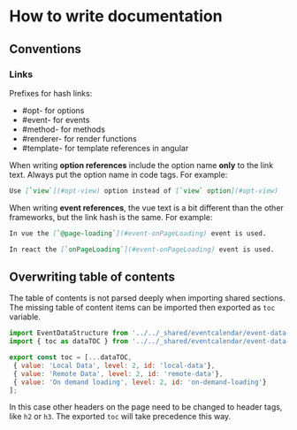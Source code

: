 # How to write documentation

## Conventions

### Links

Prefixes for hash links:
* #opt- for options
* #event- for events
* #method- for methods
* #renderer- for render functions
* #template- for template references in angular

When writing **option references** include the option name __only__ to the link text. Always put the option name in code tags.
For example:
```markdown
Use [`view`](#opt-view) option instead of [`view` option](#opt-view)
```

When writing **event references**, the vue text is a bit different than the other frameworks, but the link hash is the same.
For example:
```markdown
In vue the [`@page-loading`](#event-onPageLoading) event is used.

In react the [`onPageLoading`](#event-onPageLoading) event is used.
```

## Overwriting table of contents

The table of contents is not parsed deeply when importing shared sections. The missing table of content items can be imported then exported as `toc` variable.

```js
import EventDataStructure from '../../_shared/eventcalendar/event-data-structure.mdx';
import { toc as dataTOC } from '../../_shared/eventcalendar/event-data-structure.mdx';

export const toc = [...dataTOC,
 { value: 'Local Data', level: 2, id: 'local-data'},
 { value: 'Remote Data', level: 2, id: 'remote-data'},
 { value: 'On demand loading', level: 2, id: 'on-demand-loading'}
];
```

In this case other headers on the page need to be changed to header tags, like `h2` or `h3`. The exported `toc` will take precedence this way.
